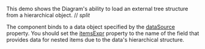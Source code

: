 This demo shows the Diagram's ability to load an external tree structure from a hierarchical object. 
// _split_

The component binds to a data object specified by the [dataSource](/Documentation/ApiReference/UI_Components/dxDiagram/Configuration/nodes/#dataSource) property. You should set the [itemsExpr](/Documentation/ApiReference/UI_Components/dxDiagram/Configuration/nodes/#itemsExpr) property to the name of the field that provides data for nested items due to the data's hierarchical structure.